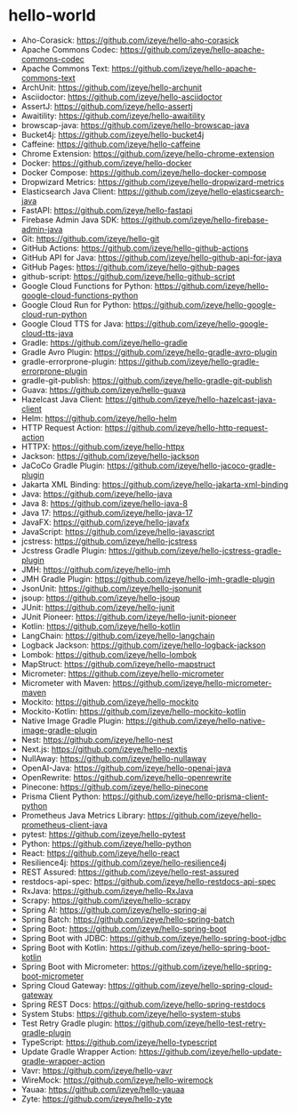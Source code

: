 # hello-world

* Aho-Corasick: https://github.com/izeye/hello-aho-corasick
* Apache Commons Codec: https://github.com/izeye/hello-apache-commons-codec
* Apache Commons Text: https://github.com/izeye/hello-apache-commons-text
* ArchUnit: https://github.com/izeye/hello-archunit
* Asciidoctor: https://github.com/izeye/hello-asciidoctor
* AssertJ: https://github.com/izeye/hello-assertj
* Awaitility: https://github.com/izeye/hello-awaitility
* browscap-java: https://github.com/izeye/hello-browscap-java
* Bucket4j: https://github.com/izeye/hello-bucket4j
* Caffeine: https://github.com/izeye/hello-caffeine
* Chrome Extension: https://github.com/izeye/hello-chrome-extension
* Docker: https://github.com/izeye/hello-docker
* Docker Compose: https://github.com/izeye/hello-docker-compose
* Dropwizard Metrics: https://github.com/izeye/hello-dropwizard-metrics
* Elasticsearch Java Client: https://github.com/izeye/hello-elasticsearch-java
* FastAPI: https://github.com/izeye/hello-fastapi
* Firebase Admin Java SDK: https://github.com/izeye/hello-firebase-admin-java
* Git: https://github.com/izeye/hello-git
* GitHub Actions: https://github.com/izeye/hello-github-actions
* GitHub API for Java: https://github.com/izeye/hello-github-api-for-java
* GitHub Pages: https://github.com/izeye/hello-github-pages
* github-script: https://github.com/izeye/hello-github-script
* Google Cloud Functions for Python: https://github.com/izeye/hello-google-cloud-functions-python
* Google Cloud Run for Python: https://github.com/izeye/hello-google-cloud-run-python
* Google Cloud TTS for Java: https://github.com/izeye/hello-google-cloud-tts-java
* Gradle: https://github.com/izeye/hello-gradle
* Gradle Avro Plugin: https://github.com/izeye/hello-gradle-avro-plugin
* gradle-errorprone-plugin: https://github.com/izeye/hello-gradle-errorprone-plugin
* gradle-git-publish: https://github.com/izeye/hello-gradle-git-publish
* Guava: https://github.com/izeye/hello-guava
* Hazelcast Java Client: https://github.com/izeye/hello-hazelcast-java-client
* Helm: https://github.com/izeye/hello-helm
* HTTP Request Action: https://github.com/izeye/hello-http-request-action
* HTTPX: https://github.com/izeye/hello-httpx
* Jackson: https://github.com/izeye/hello-jackson
* JaCoCo Gradle Plugin: https://github.com/izeye/hello-jacoco-gradle-plugin
* Jakarta XML Binding: https://github.com/izeye/hello-jakarta-xml-binding
* Java: https://github.com/izeye/hello-java
* Java 8: https://github.com/izeye/hello-java-8
* Java 17: https://github.com/izeye/hello-java-17
* JavaFX: https://github.com/izeye/hello-javafx
* JavaScript: https://github.com/izeye/hello-javascript
* jcstress: https://github.com/izeye/hello-jcstress
* Jcstress Gradle Plugin: https://github.com/izeye/hello-jcstress-gradle-plugin
* JMH: https://github.com/izeye/hello-jmh
* JMH Gradle Plugin: https://github.com/izeye/hello-jmh-gradle-plugin
* JsonUnit: https://github.com/izeye/hello-jsonunit
* jsoup: https://github.com/izeye/hello-jsoup
* JUnit: https://github.com/izeye/hello-junit
* JUnit Pioneer: https://github.com/izeye/hello-junit-pioneer
* Kotlin: https://github.com/izeye/hello-kotlin
* LangChain: https://github.com/izeye/hello-langchain
* Logback Jackson: https://github.com/izeye/hello-logback-jackson
* Lombok: https://github.com/izeye/hello-lombok
* MapStruct: https://github.com/izeye/hello-mapstruct
* Micrometer: https://github.com/izeye/hello-micrometer
* Micrometer with Maven: https://github.com/izeye/hello-micrometer-maven
* Mockito: https://github.com/izeye/hello-mockito
* Mockito-Kotlin: https://github.com/izeye/hello-mockito-kotlin
* Native Image Gradle Plugin: https://github.com/izeye/hello-native-image-gradle-plugin
* Nest: https://github.com/izeye/hello-nest
* Next.js: https://github.com/izeye/hello-nextjs
* NullAway: https://github.com/izeye/hello-nullaway
* OpenAI-Java: https://github.com/izeye/hello-openai-java
* OpenRewrite: https://github.com/izeye/hello-openrewrite
* Pinecone: https://github.com/izeye/hello-pinecone
* Prisma Client Python: https://github.com/izeye/hello-prisma-client-python
* Prometheus Java Metrics Library: https://github.com/izeye/hello-prometheus-client-java
* pytest: https://github.com/izeye/hello-pytest
* Python: https://github.com/izeye/hello-python
* React: https://github.com/izeye/hello-react
* Resilience4j: https://github.com/izeye/hello-resilience4j
* REST Assured: https://github.com/izeye/hello-rest-assured
* restdocs-api-spec: https://github.com/izeye/hello-restdocs-api-spec
* RxJava: https://github.com/izeye/hello-RxJava
* Scrapy: https://github.com/izeye/hello-scrapy
* Spring AI: https://github.com/izeye/hello-spring-ai
* Spring Batch: https://github.com/izeye/hello-spring-batch
* Spring Boot: https://github.com/izeye/hello-spring-boot
* Spring Boot with JDBC: https://github.com/izeye/hello-spring-boot-jdbc
* Spring Boot with Kotlin: https://github.com/izeye/hello-spring-boot-kotlin
* Spring Boot with Micrometer: https://github.com/izeye/hello-spring-boot-micrometer
* Spring Cloud Gateway: https://github.com/izeye/hello-spring-cloud-gateway
* Spring REST Docs: https://github.com/izeye/hello-spring-restdocs
* System Stubs: https://github.com/izeye/hello-system-stubs
* Test Retry Gradle plugin: https://github.com/izeye/hello-test-retry-gradle-plugin
* TypeScript: https://github.com/izeye/hello-typescript
* Update Gradle Wrapper Action: https://github.com/izeye/hello-update-gradle-wrapper-action
* Vavr: https://github.com/izeye/hello-vavr
* WireMock: https://github.com/izeye/hello-wiremock
* Yauaa: https://github.com/izeye/hello-yauaa
* Zyte: https://github.com/izeye/hello-zyte
